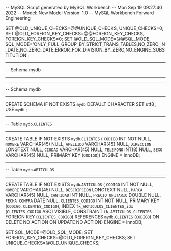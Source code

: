 -- MySQL Script generated by MySQL Workbench
-- Mon Sep 19 09:27:40 2022
-- Model: New Model    Version: 1.0
-- MySQL Workbench Forward Engineering

SET @OLD_UNIQUE_CHECKS=@@UNIQUE_CHECKS, UNIQUE_CHECKS=0;
SET @OLD_FOREIGN_KEY_CHECKS=@@FOREIGN_KEY_CHECKS, FOREIGN_KEY_CHECKS=0;
SET @OLD_SQL_MODE=@@SQL_MODE, SQL_MODE='ONLY_FULL_GROUP_BY,STRICT_TRANS_TABLES,NO_ZERO_IN_DATE,NO_ZERO_DATE,ERROR_FOR_DIVISION_BY_ZERO,NO_ENGINE_SUBSTITUTION';

-- -----------------------------------------------------
-- Schema mydb
-- -----------------------------------------------------

-- -----------------------------------------------------
-- Schema mydb
-- -----------------------------------------------------
CREATE SCHEMA IF NOT EXISTS `mydb` DEFAULT CHARACTER SET utf8 ;
USE `mydb` ;

-- -----------------------------------------------------
-- Table `mydb`.`CLIENTES`
-- -----------------------------------------------------
CREATE TABLE IF NOT EXISTS `mydb`.`CLIENTES` (
  `CODIGO` INT NOT NULL,
  `NOMBRE` VARCHAR(45) NULL,
  `APELLIDO` VARCHAR(45) NULL,
  `DIRECCION` LONGTEXT NULL,
  `CIUDAD` VARCHAR(45) NULL,
  `TELEFONO` INT(8) NULL,
  `SEXO` VARCHAR(45) NULL,
  PRIMARY KEY (`CODIGO`))
ENGINE = InnoDB;


-- -----------------------------------------------------
-- Table `mydb`.`ARTICULOS`
-- -----------------------------------------------------
CREATE TABLE IF NOT EXISTS `mydb`.`ARTICULOS` (
  `CODIGO` INT NOT NULL,
  `NOMBRE` VARCHAR(45) NULL,
  `DESCRIPCION` LONGTEXT NULL,
  `MARCA` VARCHAR(45) NULL,
  `CANTIDAD` INT NULL,
  `PRECIO UNITARIO` DOUBLE NULL,
  `FECHA COMPRA` DATE NULL,
  `CLIENTES_CODIGO` INT NOT NULL,
  PRIMARY KEY (`CODIGO`, `CLIENTES_CODIGO`),
  INDEX `fk_ARTICULOS_CLIENTES_idx` (`CLIENTES_CODIGO` ASC) VISIBLE,
  CONSTRAINT `fk_ARTICULOS_CLIENTES`
    FOREIGN KEY (`CLIENTES_CODIGO`)
    REFERENCES `mydb`.`CLIENTES` (`CODIGO`)
    ON DELETE NO ACTION
    ON UPDATE NO ACTION)
ENGINE = InnoDB;


SET SQL_MODE=@OLD_SQL_MODE;
SET FOREIGN_KEY_CHECKS=@OLD_FOREIGN_KEY_CHECKS;
SET UNIQUE_CHECKS=@OLD_UNIQUE_CHECKS;
